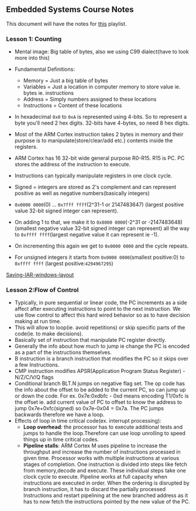 ## Embedded Systems Course Notes

This document will have the notes for [this](https://www.youtube.com/playlist?list=PLGGUgnOTqaTvNkh003iPRPZ6sEtq7DRR4) playlist.

### Lesson 1: Counting

- Mental image: Big table of bytes, also we using C99 dialect(have to look more into this)
- Fundamental Definitions:
  - Memory = Just a big table of bytes 
  - Variables = Just a location in computer memory to store value ie. bytes ie. instructions
  - Address = Simply numbers assigned to these locations 
  - Instructions = Content of these locations

- In hexadecimal `0x0` to `0xA` is represented using 4-bits. So to represent a byte you'll need 2 hex digits. 32-bits have 4-bytes, so need 8 hex digits.
- Most of the ARM Cortex instruction takes 2 bytes in memory and their purpose is to manipulate(store/clear/add etc.) contents inside the registers.
- ARM Cortex has 16 32-bit wide general purpose R0-R15. R15 is PC. PC stores the address of the instruction to execute.
- Instructions can typically manipulate registers in one clock cycle.
- Signed = integers are stored as 2's complement and can represent positive as well as negative numbers(basically integers)
- `0x0000 0000`(0) ... `0x7fff ffff`(2^31-1 or 2147483647) (largest positive value 32-bit signed integer can represent).
- On adding 1 to that, we make it to `0x8000 0000`(-2^31 or -2147483648) (smallest negative value 32-bit signed integer can represent) all the way to `0xffff ffff`(largest negative value it can represent ie -1).
- On incrementing this again we get to `0x0000 0000` and the cycle repeats.
- For unsigned integers it starts from `0x0000 0000`(smallest positive:0) to `0xffff ffff` (largest positive:`4294967295`)

[Saving-IAR-windows-layout](https://stackoverflow.com/questions/38459556/iar-window-layout)

### Lesson 2:Flow of Control

- Typically, in pure sequential or linear code, the PC increments as a side affect after executing instructions to point to the next instruction. We use flow control to affect this hard wired behavior so as to have decision making at run time.
- This will allow to loop(ie. avoid repetitions) or skip specific parts of the code(ie. to make decisions).
- Basically set of instruction that manipulate PC register directly.
- Generally the info about how much to jump ie change the PC is encoded as a part of the instructions themselves.
- B instruction is a branch instruction that modifies the PC so it skips over a few Instructions.
- CMP instruction modifies APSR(Application Program Status Register) - N/Z/C/V/Q flags
- Conditional branch BLT.N jumps on negative flag set. The op code has the info about the offset to be added to the current PC, so can jump up or down the code. For ex. 0x7e:0xdbfc - 0xd means encoding T1/0xfc is the offset ie. add current value of PC to offset to know the address to jump 0x7e+0xfc(signed) so 0x7e-0x04 = 0x7a. The PC jumps backwards therefore we have a loop.
- Effects of loop in time critical code(ex. interrupt processing):
  - **Loop overhead**: the processor has to execute additional tests and jumps to handle the loop.Therefore can use loop unrolling to speed things up in time critical codes.
  - **Pipeline stalls**: ARM Cortex M uses pipeline to increase the throughput and increase the number of instructions processed in given time. Processor works with multiple instructions at various stages of completion. One instruction is divided into steps like fetch from memory,decode and execute. These individual steps take one clock cycle to execute. Pipeline works at full capacity when instructions are executed in order. When the ordering is disrupted by branch instruction, it has to discard the partially processed Instructions and restart pipelining at the new branched address as it has to now fetch the instructions pointed by the new value of the PC.
